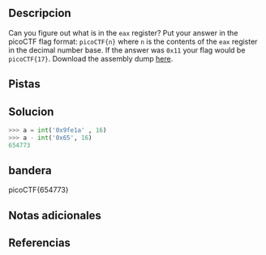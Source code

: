 ## Descripcion
Can you figure out what is in the `eax` register? Put your answer in the picoCTF flag format: `picoCTF{n}` where `n` is the contents of the `eax` register in the decimal number base. If the answer was `0x11` your flag would be `picoCTF{17}`. Download the assembly dump [here](https://artifacts.picoctf.net/c/511/disassembler-dump0_d.txt).

## Pistas

## Solucion
```python
>>> a = int('0x9fe1a' , 16)
>>> a - int('0x65', 16)
654773
```
## bandera
picoCTF{654773}

## Notas adicionales 

## Referencias